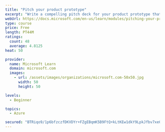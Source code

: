 ```yaml
---
title: "Pitch your product prototype"
excerpt: "Write a compelling pitch deck for your product prototype that will resonate with your audience and share the vision of your prototype."
webUrl: https://docs.microsoft.com/en-us/learn/modules/pitching-your-prototype/
type: course
price: Free
length: PT44M
ratings:
  count: 48
  average: 4.8125
heat: 50

provider:
  name: Microsoft Learn
  domain: microsoft.com
  images:
    - url: /assets/images/organizations/microsoft.com-50x50.jpg
      width: 50
      height: 50

levels:
  - Beginner

topics:
  - Azure

secured: "BTRiqo9/1p6bfzczfDKVDYr+FZgEBqmK5B9FtQ+kLtKEw1dkY9LpkJfbv7xe0kmAOBQ6HjM4unLuIU9OEij5VCRzBRq/TOL1UiOd1Jgv0WtiQ71otymjx84QRsgTY3f0BA7XiIIHxAju0D8ygAS63CjePoAjtzg/AB7a36qBybkQmqLIa4R75oydiNouDtiUiIDzPuusqJjAD5oNOy3DHRpTn19nbgmvWBNFiRO7l0Q/iNf48BazDpf71j+3eATPctzLE10jHOm02BwHvbq/YIUAl/j5YTMgwvGDo5VbnOvAFC2Dajaoy+CYoyAXMq7vCHFxq1kBPQccAk1sDnv8SKEqCZUQkm2E7I8wXaEBrWG4GO+/+TM5KLl9GcXyyZWMcsOggmZcPc8ppS25tDTaOdr2TaiRwn8jtKPAohs/9dg=;38rLI+lsmLxyTZx4ZRo3fw=="
---
```


